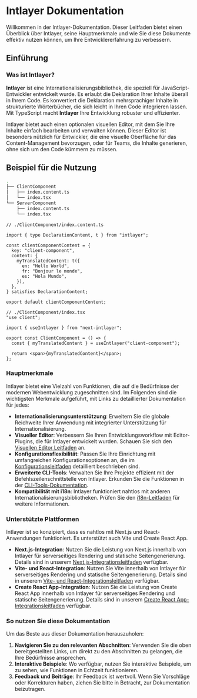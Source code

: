# Intlayer Dokumentation

Willkommen in der Intlayer-Dokumentation. Dieser Leitfaden bietet einen Überblick über Intlayer, seine Hauptmerkmale und wie Sie diese Dokumente effektiv nutzen können, um Ihre Entwicklererfahrung zu verbessern.

## Einführung

### Was ist Intlayer?

**Intlayer** ist eine Internationalisierungsbibliothek, die speziell für JavaScript-Entwickler entwickelt wurde. Es erlaubt die Deklaration Ihrer Inhalte überall in Ihrem Code. Es konvertiert die Deklaration mehrsprachiger Inhalte in strukturierte Wörterbücher, die sich leicht in Ihren Code integrieren lassen. Mit TypeScript macht **Intlayer** Ihre Entwicklung robuster und effizienter.

Intlayer bietet auch einen optionalen visuellen Editor, mit dem Sie Ihre Inhalte einfach bearbeiten und verwalten können. Dieser Editor ist besonders nützlich für Entwickler, die eine visuelle Oberfläche für das Content-Management bevorzugen, oder für Teams, die Inhalte generieren, ohne sich um den Code kümmern zu müssen.

## Beispiel für die Nutzung

```bash
.
├── ClientComponent
│   ├── index.content.ts
│   └── index.tsx
└── ServerComponent
    ├── index.content.ts
    └── index.tsx
```

```tsx
// ./ClientComponent/index.content.ts

import { type DeclarationContent, t } from "intlayer";

const clientComponentContent = {
  key: "client-component",
  content: {
    myTranslatedContent: t({
      en: "Hello World",
      fr: "Bonjour le monde",
      es: "Hola Mundo",
    }),
  },
} satisfies DeclarationContent;

export default clientComponentContent;
```

```tsx
// ./ClientComponent/index.tsx
"use client";

import { useIntlayer } from "next-intlayer";

export const ClientComponent = () => {
  const { myTranslatedContent } = useIntlayer("client-component");

  return <span>{myTranslatedContent}</span>;
};
```

### Hauptmerkmale

Intlayer bietet eine Vielzahl von Funktionen, die auf die Bedürfnisse der modernen Webentwicklung zugeschnitten sind. Im Folgenden sind die wichtigsten Merkmale aufgeführt, mit Links zu detaillierter Dokumentation für jedes:

- **Internationalisierungsunterstützung**: Erweitern Sie die globale Reichweite Ihrer Anwendung mit integrierter Unterstützung für Internationalisierung.
- **Visueller Editor**: Verbessern Sie Ihren Entwicklungsworkflow mit Editor-Plugins, die für Intlayer entwickelt wurden. Schauen Sie sich den [Visuellen Editor Leitfaden](https://github.com/aymericzip/intlayer/blob/main/docs/de/intlayer_editor.md) an.
- **Konfigurationsflexibilität**: Passen Sie Ihre Einrichtung mit umfangreichen Konfigurationsoptionen an, die im [Konfigurationsleitfaden](https://github.com/aymericzip/intlayer/blob/main/docs/de/configuration.md) detailliert beschrieben sind.
- **Erweiterte CLI-Tools**: Verwalten Sie Ihre Projekte effizient mit der Befehlszeilenschnittstelle von Intlayer. Erkunden Sie die Funktionen in der [CLI-Tools-Dokumentation](https://github.com/aymericzip/intlayer/blob/main/docs/de/intlayer_cli.md).
- **Kompatibilität mit i18n**: Intlayer funktioniert nahtlos mit anderen Internationalisierungsbibliotheken. Prüfen Sie den [i18n-Leitfaden](https://github.com/aymericzip/intlayer/blob/main/docs/de/intlayer_with_i18next.md) für weitere Informationen.

### Unterstützte Plattformen

Intlayer ist so konzipiert, dass es nahtlos mit Next.js und React-Anwendungen funktioniert. Es unterstützt auch Vite und Create React App.

- **Next.js-Integration**: Nutzen Sie die Leistung von Next.js innerhalb von Intlayer für serverseitiges Rendering und statische Seitengenerierung. Details sind in unserem [Next.js-Integrationsleitfaden](https://github.com/aymericzip/intlayer/blob/main/docs/de/intlayer_with_nextjs_15.md) verfügbar.
- **Vite- und React-Integration**: Nutzen Sie Vite innerhalb von Intlayer für serverseitiges Rendering und statische Seitengenerierung. Details sind in unserem [Vite- und React-Integrationsleitfaden](https://github.com/aymericzip/intlayer/blob/main/docs/de/intlayer_with_vite+react.md) verfügbar.
- **Create React App-Integration**: Nutzen Sie die Leistung von Create React App innerhalb von Intlayer für serverseitiges Rendering und statische Seitengenerierung. Details sind in unserem [Create React App-Integrationsleitfaden](https://github.com/aymericzip/intlayer/blob/main/docs/de/intlayer_with_create_react_app.md) verfügbar.

### So nutzen Sie diese Dokumentation

Um das Beste aus dieser Dokumentation herauszuholen:

1. **Navigieren Sie zu den relevanten Abschnitten**: Verwenden Sie die oben bereitgestellten Links, um direkt zu den Abschnitten zu gelangen, die Ihre Bedürfnisse ansprechen.
2. **Interaktive Beispiele**: Wo verfügbar, nutzen Sie interaktive Beispiele, um zu sehen, wie Funktionen in Echtzeit funktionieren.
3. **Feedback und Beiträge**: Ihr Feedback ist wertvoll. Wenn Sie Vorschläge oder Korrekturen haben, ziehen Sie bitte in Betracht, zur Dokumentation beizutragen.
